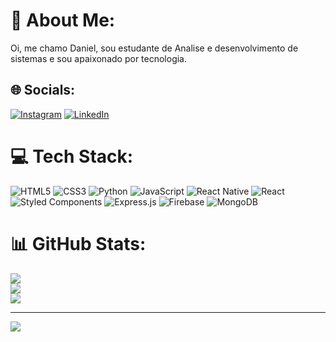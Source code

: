 # 💫 About Me:
Oi, me chamo Daniel, sou estudante de Analise e desenvolvimento de sistemas e sou apaixonado por tecnologia.


## 🌐 Socials:
[![Instagram](https://img.shields.io/badge/Instagram-%23E4405F.svg?logo=Instagram&logoColor=white)](https://www.instagram.com/daniel_olv7/) [![LinkedIn](https://img.shields.io/badge/LinkedIn-%230077B5.svg?logo=linkedin&logoColor=white)](https://www.linkedin.com/in/daniel-oliveira-2146301a8) 

# 💻 Tech Stack:
![HTML5](https://img.shields.io/badge/html5-%23E34F26.svg?style=for-the-badge&logo=html5&logoColor=white) ![CSS3](https://img.shields.io/badge/css3-%231572B6.svg?style=for-the-badge&logo=css3&logoColor=white) ![Python](https://img.shields.io/badge/python-3670A0?style=for-the-badge&logo=python&logoColor=ffdd54) ![JavaScript](https://img.shields.io/badge/javascript-%23323330.svg?style=for-the-badge&logo=javascript&logoColor=%23F7DF1E) ![React Native](https://img.shields.io/badge/react_native-%2320232a.svg?style=for-the-badge&logo=react&logoColor=%2361DAFB) ![React](https://img.shields.io/badge/react-%2320232a.svg?style=for-the-badge&logo=react&logoColor=%2361DAFB) ![Styled Components](https://img.shields.io/badge/styled--components-DB7093?style=for-the-badge&logo=styled-components&logoColor=white) ![Express.js](https://img.shields.io/badge/express.js-%23404d59.svg?style=for-the-badge&logo=express&logoColor=%2361DAFB) ![Firebase](https://img.shields.io/badge/firebase-%23039BE5.svg?style=for-the-badge&logo=firebase) ![MongoDB](https://img.shields.io/badge/MongoDB-%234ea94b.svg?style=for-the-badge&logo=mongodb&logoColor=white)
# 📊 GitHub Stats:
![](https://github-readme-stats.vercel.app/api?username=OlDaniels&theme=dark&hide_border=false&include_all_commits=false&count_private=true)<br/>
![](https://github-readme-streak-stats.herokuapp.com/?user=OlDaniels&theme=dark&hide_border=false)<br/>
![](https://github-readme-stats.vercel.app/api/top-langs/?username=OlDaniels&theme=dark&hide_border=false&include_all_commits=false&count_private=true&layout=compact)

---
[![](https://visitcount.itsvg.in/api?id=OlDaniels&icon=0&color=0)](https://visitcount.itsvg.in)

<!-- Proudly created with GPRM ( https://gprm.itsvg.in ) -->
